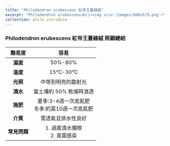 ```yaml
---
title: "Philodendron erubescens	紅帝王蔓綠絨"
excerpt: "Philodendron erubescens<br/><img src='/images/600x579.png'>"
collection: philo_introduce
---
```


### Philodendron erubescens	紅帝王蔓綠絨 照顧總結

|**難易度**| 容易 |
|:-:|:-:|
|**濕度**|50%-80%|
|**溫度**|15°C-30°C|
|**光照**|中等到明亮的散射光|
|**澆水**|當土壤約 50% 乾燥時澆透|
|**施肥**|夏季:3-4週一次高氮肥<br>冬季:約莫10週一次高氮肥|
|**介質**|需透氣且排水性良好|
|**常見問題**|1. 過度澆水爛根<br>2. 真菌感染|
